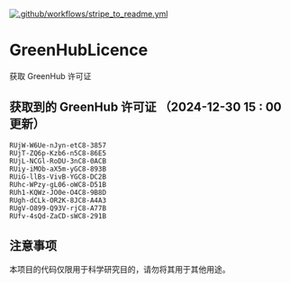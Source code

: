 [![.github/workflows/stripe_to_readme.yml](https://github.com/zjx-kimi/GreenHubLicence/actions/workflows/stripe_to_readme.yml/badge.svg)](https://github.com/zjx-kimi/GreenHubLicence/actions/workflows/stripe_to_readme.yml)
# GreenHubLicence
获取 GreenHub 许可证
## 获取到的 GreenHub 许可证 （2024-12-30 15 : 00 更新）
```
RUjW-W6Ue-nJyn-etC8-3857
RUjT-ZQ6p-Kzb6-n5C8-86E5
RUjL-NCGl-RoDU-3nC8-0ACB
RUiy-iMOb-aX5m-yGC8-893B
RUiG-llBs-VivB-YGC8-DC2B
RUhc-WPzy-gL06-oWC8-D51B
RUh1-KQWz-JO0e-O4C8-9B8D
RUgh-dCLk-OR2K-8JC8-A4A3
RUgV-O899-Q93V-rjC8-A77B
RUfv-4sQd-ZaCD-sWC8-291B
```

## 注意事项

本项目的代码仅限用于科学研究目的，请勿将其用于其他用途。

